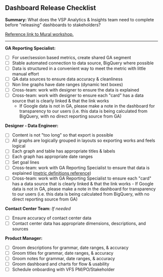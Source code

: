 ## Dashboard Release Checklist

**Summary:** What does the VSP Analytics & Insights team need to complete before "releasing" dashboards to stakeholders?

[Reference link to Mural workshop.](https://app.mural.co/t/adhocvetsgov9623/m/adhocvetsgov9623/1588869654736/1016c93b9f51bc33c49b1d404c716730b052ed90)

---

**GA Reporting Specialist:**
  - [ ] For user/session based metrics, create shared GA segment
  - [ ] Stable automated connection to data source, BigQuery where possible
  - [ ] Data is structured in a convenient way to meet the metric with little manual effort
  - [ ] QA data sources to ensure data accuracy & cleanliness
  - [ ] Non line graphs have date ranges (dynamic text boxes)
  - [ ] Cross-team: work with designer to ensure the data is explained
  - [ ] Cross-team: work with designer to ensure each "card" has a data source that is clearly linked & that the link works
      - If Google data is not in GA, please make a note in the dashboard for transparency to our users (i.e. this data is being calculated from BigQuery, with no direct reporting source from GA)

**Designer - Data Engineer:**

  - [ ] Content is not "too long" so that export is possible
  - [ ] All graphs are logically grouped in layouts so exporting works and feels logical
  - [ ] Each graph and table has appropriate titles & labels
  - [ ] Each graph has appropriate date ranges
  - [ ] Set goal lines
  - [ ] Cross-team: work with GA Reporting Specialist to ensure that data is explained ([metric definitions reference](https://github.com/department-of-veterans-affairs/va.gov-team/blob/master/platform/analytics/google-analytics/google-analytics-cheat-sheet.md))
  - [ ] Cross-team: work with GA Reporting Specialist to ensure each "card" has a data source that is clearly linked & that the link works
        - If Google data is not in GA, please make a note in the dashboard for transparency to our users (i.e. this data is being calculated from BigQuery, with no direct reporting source from GA)

**Contact Center Team:**
_If needed_

  - [ ] Ensure accuracy of contact center data
  - [ ] Contact center data has appropriate dimensions, descriptions, and sources

**Product Manager:**

  - [ ] Groom descriptions for grammar, date ranges, & accuracy
  - [ ] Groom titles for grammar, date ranges, & accuracy
  - [ ] Groom notes for grammar, date ranges, & accuracy
  - [ ] Groom dashboard and charts for flow & usability
  - [ ] Schedule onboarding with VFS PM/PO/Stakeholder
